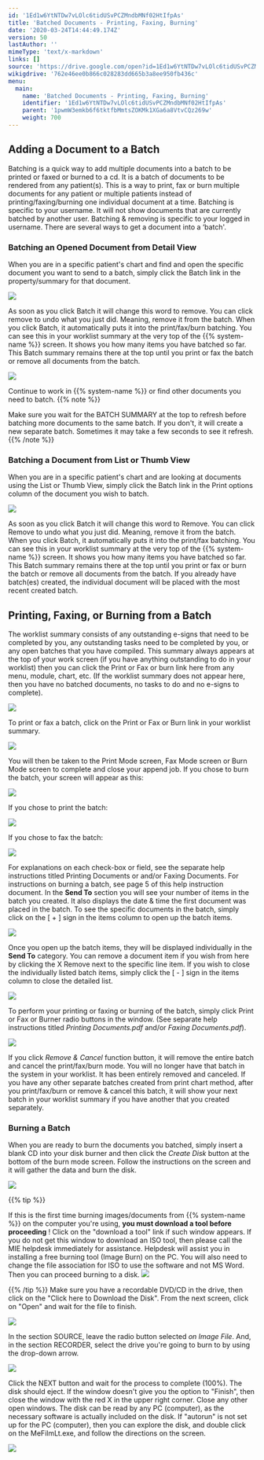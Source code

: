 ```yaml
---
id: '1Ed1w6YtNTDw7vLOlc6tidUSvPCZMndbMNf02HtIfpAs'
title: 'Batched Documents - Printing, Faxing, Burning'
date: '2020-03-24T14:44:49.174Z'
version: 50
lastAuthor: ''
mimeType: 'text/x-markdown'
links: []
source: 'https://drive.google.com/open?id=1Ed1w6YtNTDw7vLOlc6tidUSvPCZMndbMNf02HtIfpAs'
wikigdrive: '762e46ee0b866c028283dd665b3a8ee950fb436c'
menu:
  main:
    name: 'Batched Documents - Printing, Faxing, Burning'
    identifier: '1Ed1w6YtNTDw7vLOlc6tidUSvPCZMndbMNf02HtIfpAs'
    parent: '1pwmW3emkb6f6tktfbMmtsZOKMk1XGa6a8VtvCQz269w'
    weight: 700
---
```

## Adding a Document to a Batch

Batching is a quick way to add multiple documents into a batch to be printed or faxed or burned to a cd. It is a batch of documents to be rendered from any patient(s). This is a way to print, fax or burn multiple documents for any patient or multiple patients instead of printing/faxing/burning one individual document at a time.
Batching is specific to your username. It will not show documents that are currently batched by another user. Batching & removing is specific to your logged in username.
There are several ways to get a document into a ‘batch'.

### Batching an Opened Document from Detail View

When you are in a specific patient's chart and find and open the specific document you want to send to a batch, simply click the Batch link in the property/summary for that document.

![](../batched-documents-printing,-faxing,-burning.assets/10000000000004D30000016A63EAEFFED066E4BA.png)

As soon as you click Batch it will change this word to remove. You can click remove to undo what you just did. Meaning, remove it from the batch. When you click Batch, it automatically puts it into the print/fax/burn batching. You can see this in your worklist summary at the very top of the {{% system-name %}} screen. It shows you how many items you have batched so far. This Batch summary remains there at the top until you print or fax the batch or remove all documents from the batch.

![](../batched-documents-printing,-faxing,-burning.assets/100000000000042D000000FAB7C4802FECFBDC69.png)

Continue to work in {{% system-name %}} or find other documents you need to batch.
{{% note %}}

Make sure you wait for the BATCH SUMMARY at the top to refresh before batching more documents to the same batch. If you don't, it will create a new separate batch. Sometimes it may take a few seconds to see it refresh.
{{% /note %}}

### Batching a Document from List or Thumb View

When you are in a specific patient's chart and are looking at documents using the List or Thumb View, simply click the Batch link in the Print options column of the document you wish to batch.

![](../batched-documents-printing,-faxing,-burning.assets/10000000000004710000015A763A96DC1C16568A.png)

As soon as you click Batch it will change this word to Remove. You can click Remove to undo what you just did. Meaning, remove it from the batch. When you click Batch, it automatically puts it into the print/fax batching. You can see this in your worklist summary at the very top of the {{% system-name %}} screen. It shows you how many items you have batched so far. This Batch summary remains there at the top until you print or fax or burn the batch or remove all documents from the batch. If you already have batch(es) created, the individual document will be placed with the most recent created batch.


## Printing, Faxing, or Burning from a Batch

The worklist summary consists of any outstanding e-signs that need to be completed by you, any outstanding tasks need to be completed by you, or any open batches that you have compiled. This summary always appears at the top of your work screen (if you have anything outstanding to do in your worklist) then you can click the Print or Fax or burn link here from any menu, module, chart, etc. (If the worklist summary does not appear here, then you have no batched documents, no tasks to do and no e-signs to complete).

![](../batched-documents-printing,-faxing,-burning.assets/100000000000024D000000C16CABD043FF907944.png)

To print or fax a batch, click on the Print or Fax or Burn link in your worklist summary.

![](../batched-documents-printing,-faxing,-burning.assets/10000000000001F3000000121982AB9C869EDA0C.png)

You will then be taken to the Print Mode screen, Fax Mode screen or Burn Mode screen to complete and close your append job. If you chose to burn the batch, your screen will appear as this:

![](../batched-documents-printing,-faxing,-burning.assets/10000000000001CF0000015791E0E6907EED90AE.png)

If you chose to print the batch:

![](../batched-documents-printing,-faxing,-burning.assets/10000000000001C00000018D7675E2A3E1B3D567.png)

If you chose to fax the batch:

![](../batched-documents-printing,-faxing,-burning.assets/10000000000001C8000001C93785FDE9C52B30BF.png)

For explanations on each check-box or field, see the separate help instructions titled Printing Documents or and/or Faxing Documents. For instructions on burning a batch, see page 5 of this help instruction document.
In the **Send To** section you will see your number of items in the batch you created. It also displays the date & time the first document was placed in the batch.
To see the specific documents in the batch, simply click on the [ + ] sign in the items column to open up the batch items.

![](../batched-documents-printing,-faxing,-burning.assets/10000000000001AB0000007892EA43538D99B04F.png)

Once you open up the batch items, they will be displayed individually in the **Send To** category.
You can remove a document item if you wish from here by clicking the X Remove next to the specific line item.
If you wish to close the individually listed batch items, simply click the [ - ] sign in the items column to close the detailed list.

![](../batched-documents-printing,-faxing,-burning.assets/10000000000001C3000001233E7F91F3BDAA1E29.png)

To perform your printing or faxing or burning of the batch, simply click Print or Fax or Burner radio buttons in the window.
(See separate help instructions titled *Printing Documents.pdf* and/or *Faxing Documents.pdf*).

![](../batched-documents-printing,-faxing,-burning.assets/10000000000001C00000018D7675E2A3E1B3D567.png)

If you click *Remove & Cancel* function button, it will remove the entire batch and cancel the print/fax/burn mode. You will no longer have that batch in the system in your worklist. It has been entirely removed and canceled.
If you have any other separate batches created from print chart method, after you print/fax/burn or remove & cancel this batch, it will show your next batch in your worklist summary if you have another that you created separately.

### Burning a Batch

When you are ready to burn the documents you batched, simply insert a blank CD into your disk burner and then click the *Create Disk* button at the bottom of the burn mode screen. Follow the instructions on the screen and it will gather the data and burn the disk.

![](../batched-documents-printing,-faxing,-burning.assets/10000000000001CF0000015791E0E6907EED90AE.png)

{{% tip %}}

If this is the first time burning images/documents from {{% system-name %}} on the computer you're using, **you must download a tool before proceeding**
! Click on the "download a tool" link if such window appears. If you do not get this window to download an ISO tool, then please call the MIE helpdesk immediately for assistance. Helpdesk will assist you in installing a free burning tool (Image Burn) on the PC. You will also need to change the file association for ISO to use the software and not MS Word. Then you can proceed burning to a disk. ![](../batched-documents-printing,-faxing,-burning.assets/100000000000026D000000B3B9934A211BF8E7DA.png)

{{% /tip %}}
Make sure you have a recordable DVD/CD in the drive, then click on the "Click here to Download the Disk".
From the next screen, click on "Open" and wait for the file to finish.

![](../batched-documents-printing,-faxing,-burning.assets/100000000000019400000111A444210842656D48.png)

In the section SOURCE, leave the radio button selected *on Image File*.
And, in the section RECORDER, select the drive you're going to burn to by using the drop-down arrow.

![](../batched-documents-printing,-faxing,-burning.assets/100000000000025D0000018259BC48CF97A6EB94.png)

Click the NEXT button and wait for the process to complete (100%). The disk should eject.
If the window doesn't give you the option to "Finish", then close the window with the red X in the upper right corner.
Close any other open windows.
The disk can be read by any PC (computer), as the necessary software is actually included on the disk.
If "autorun" is not set up for the PC (computer), then you can explore the disk, and double click on the MeFilmLt.exe, and follow the directions on the screen.

![](../batched-documents-printing,-faxing,-burning.assets/10000000000002900000023CD9C64CDB420F32A3.png)

